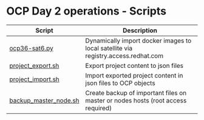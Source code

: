 # OCP Day 2 operations - Scripts

Script | Description
------------ | -------------
[ocp36-sat6.py](ocp36-sat6.py) | Dynamically import docker images to local satellite via registry.access.redhat.com
[project_export.sh](project_export.sh) | Export project content to json files
[project_import.sh](project_import.sh) | Import exported project content in json files to OCP objects
[backup_master_node.sh](backup_master_node.sh) | Create backup of important files on master or nodes hosts (root access required)

